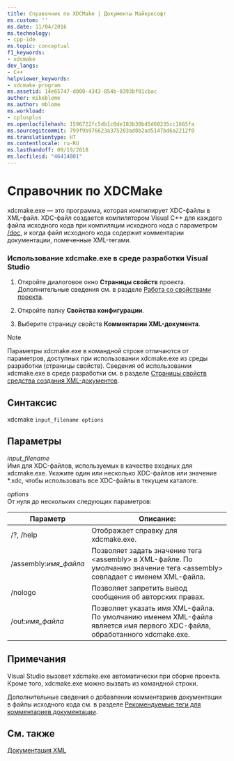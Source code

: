 ```yaml
---
title: Справочник по XDCMake | Документы Майкрософт
ms.custom: ''
ms.date: 11/04/2016
ms.technology:
- cpp-ide
ms.topic: conceptual
f1_keywords:
- xdcmake
dev_langs:
- C++
helpviewer_keywords:
- xdcmake program
ms.assetid: 14e65747-d000-4343-854b-8393bf01cbac
author: mikeblome
ms.author: mblome
ms.workload:
- cplusplus
ms.openlocfilehash: 1596722fc5db1c0de183b30bd5d60235cc1665fa
ms.sourcegitcommit: 799f9b976623a375203ad8b2ad5147bd6a2212f0
ms.translationtype: HT
ms.contentlocale: ru-RU
ms.lasthandoff: 09/19/2018
ms.locfileid: "46414801"
---
```

# <a name="xdcmake-reference"></a>Справочник по XDCMake

xdcmake.exe — это программа, которая компилирует XDC-файлы в XML-файл. XDC-файл создается компилятором Visual C++ для каждого файла исходного кода при компиляции исходного кода с параметром [/doc](../build/reference/doc-process-documentation-comments-c-cpp.md), и когда файл исходного кода содержит комментарии документации, помеченные XML-тегами.

### <a name="to-use-xdcmakeexe-in-the-visual-studio-development-environment"></a>Использование xdcmake.exe в среде разработки Visual Studio

1. Откройте диалоговое окно **Страницы свойств** проекта. Дополнительные сведения см. в разделе [Работа со свойствами проекта](../ide/working-with-project-properties.md).

1. Откройте папку **Свойства конфигурации**.

1. Выберите страницу свойств **Комментарии XML-документа**.

> [!NOTE]
>  Параметры xdcmake.exe в командной строке отличаются от параметров, доступных при использовании xdcmake.exe из среды разработки (страницы свойств). Сведения об использовании xdcmake.exe в среде разработки см. в разделе [Страницы свойств средства создания XML-документов](../ide/xml-document-generator-tool-property-pages.md).

## <a name="syntax"></a>Синтаксис

xdcmake `input_filename options`

## <a name="parameters"></a>Параметры

*input_filename*<br/>
Имя для XDC-файлов, используемых в качестве входных для xdcmake.exe. Укажите один или несколько XDC-файлов или значение *.xdc, чтобы использовать все XDC-файлы в текущем каталоге.

*options*<br/>
От нуля до нескольких следующих параметров:

|Параметр|Описание:|
|------------|-----------------|
|/?, /help|Отображает справку для xdcmake.exe.|
|/assembly:*имя_файла*|Позволяет задать значение тега \<assembly> в XML-файле.  По умолчанию значение тега \<assembly> совпадает с именем XML-файла.|
|/nologo|Позволяет запретить вывод сообщения об авторских правах.|
|/out:*имя_файла*|Позволяет указать имя XML-файла.  По умолчанию именем XML-файла является имя первого XDC-файла, обработанного xdcmake.exe.|

## <a name="remarks"></a>Примечания

Visual Studio вызовет xdcmake.exe автоматически при сборке проекта. Кроме того, xdcmake.exe можно вызвать из командной строки.

Дополнительные сведения о добавлении комментариев документации в файлы исходного кода см. в разделе [Рекомендуемые теги для комментариев документации](../ide/recommended-tags-for-documentation-comments-visual-cpp.md).

## <a name="see-also"></a>См. также

[Документация XML](../ide/xml-documentation-visual-cpp.md)